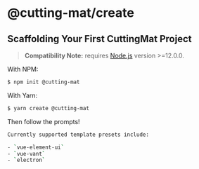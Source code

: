 # @cutting-mat/create

## Scaffolding Your First CuttingMat Project

> **Compatibility Note:**
> requires [Node.js](https://nodejs.org/en/) version >=12.0.0.

With NPM:

```bash
$ npm init @cutting-mat
```

With Yarn:

```bash
$ yarn create @cutting-mat
```

Then follow the prompts!

```bash
Currently supported template presets include:

- `vue-element-ui`
- `vue-vant`
- `electron`

```
